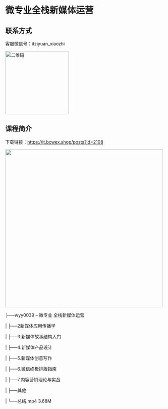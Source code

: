 # 微专业全栈新媒体运营

## 联系方式

客服微信号：itziyuan_xiaozhi

<img src="https://ziyuanyun.oss-cn-guangzhou.aliyuncs.com/common/20240614073449/666b82192834a.jpg" width="200" height="200" alt="二维码">

## 课程简介

下载链接：https://it.bcwex.shop/posts?id=2108

<img src="https://ziyuanyun.oss-cn-guangzhou.aliyuncs.com/yun/20240515183650/66449042c7d3d.jpg" width="500" alt="">

  ├──wyy0039 &#8211; 微专业 全栈新媒体运营

 | ├──2新媒体应用传播学

 | ├──3.新媒体故事结构入门

 | ├──4.新媒体产品设计

 | ├──5.新媒体创意写作

 | ├──6.微信终极排版指南

 | ├──7.内容营销理论与实战

 | ├──其他

 | └──总结.mp4 3.68M

  